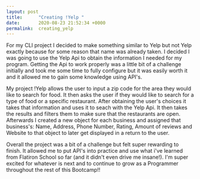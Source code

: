 ```yaml
---
layout: post
title:      "Creating !Yelp "
date:       2020-08-23 21:52:34 +0000
permalink:  creating_yelp
---
```


For my CLI project I decided to make something similar to Yelp but not Yelp exactly because for some reason that name was already taken. I decided I was going to use the Yelp Api to obtain the information I needed for my program. Getting the Api to work properly was a little bit of a challenge initially and took me some time to fully configure but it was easily worth it and it allowed me to gain some knowledge using API's. 

My project !Yelp allows the user to input a zip code for the area they would like to search for food. It then asks the user if they would like to search for a type of food or a specific restaurant. After obtaining the user's choices it takes that information and uses it to seach with the Yelp Api. It then takes the results and filters them to make sure that the restaurants are open. Afterwards I created a new object for each business and assigned that business's: Name, Address, Phone Number, Rating, Amount of reviews and Website to that object to later get displayed in a return to the user. 

Overall the project was a bit of a challenge but felt super rewarding to finish. It allowed me to put API's into practice and use what i've learned from Flatiron School so far (and it didn't even drive me insane!). I'm super excited for whatever is next and to continue to grow as a Programmer throughout the rest of this Bootcamp!! 


